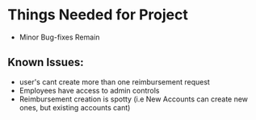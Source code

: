 

# Things Needed for Project
- Minor Bug-fixes Remain

## Known Issues:
- user's cant create more than one reimbursement request
- Employees have access to admin controls
- Reimbursement creation is spotty (i.e New Accounts can create new ones, but existing accounts cant)